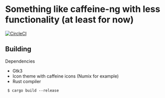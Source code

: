 # Something like caffeine-ng with less functionality (at least for now)
[![CircleCI](https://circleci.com/gh/Gonzih/screensaver-off.rs.svg?style=svg)](https://circleci.com/gh/Gonzih/screensaver-off.rs)

## Building

Dependencies

* Gtk3
* Icon theme with caffeine icons (Numix for example)
* Rust compiler

```
 $ cargo build --release
 ```
